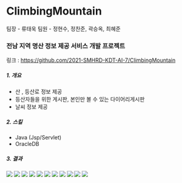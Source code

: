 # ClimbingMountain
팀장 - 류태욱 
팀원 - 정현수, 정찬준, 곽승옥, 최혜준

### 전남 지역 명산 정보 제공 서비스 개발 프로젝트
링크 : <https://github.com/2021-SMHRD-KDT-AI-7/ClimbingMountain>
##### 1.  개요
- 산 , 등산로 정보 제공
- 등산자들을 위한 게시판, 본인만 볼 수 있는 다이어리게시판
- 날씨 정보 제공

##### 2.  스킬
- Java (Jsp/Servlet) 
- OracleDB

##### 3.  결과

<img src="https://user-images.githubusercontent.com/48702606/157675861-89585a64-893c-46da-9be1-5da528d0facb.png">
<img src="https://user-images.githubusercontent.com/48702606/157675863-658047b7-f71d-4a01-a22c-681455c98d76.png">
<img src="https://user-images.githubusercontent.com/48702606/157675867-4f0d5975-bcf6-4b85-8fd4-4c5e972d8845.png">
<img src="https://user-images.githubusercontent.com/48702606/157675870-1bff8bd3-d05b-4d66-a485-ca6b7e6425b4.png">
<img src="https://user-images.githubusercontent.com/48702606/157675875-a7d2e791-64b9-4675-b89b-96845f87c003.png" >
<img src="https://user-images.githubusercontent.com/48702606/157675876-114412ca-e27b-4944-8320-e0b9ff94a3d2.png" >
<img src="https://user-images.githubusercontent.com/48702606/157675877-a6a7d93f-8a30-40fe-8fcb-eddd3b71766f.png" >
<img src="https://user-images.githubusercontent.com/48702606/157675881-e4c3c08d-cce9-4157-b99a-35a31bf6cf25.png" >
<img src="https://user-images.githubusercontent.com/48702606/157675884-60500173-4973-4e39-948f-590be78016c1.png" >
<img src="https://user-images.githubusercontent.com/48702606/157675886-12f828f3-11c5-4264-88c8-c749ce1921fb.png" >
<img src="https://user-images.githubusercontent.com/48702606/157675889-a0643cfe-0cd7-4858-8aab-8725a452db6d.png" >

